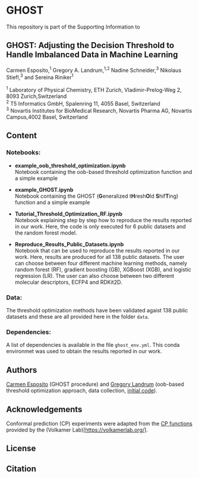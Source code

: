 # GHOST

This repository is part of the Supporting Information to

## GHOST: Adjusting the Decision Threshold to Handle Imbalanced Data in Machine Learning
Carmen Esposito,<sup>1</sup> Gregory A. Landrum,<sup>1,2</sup> Nadine Schneider,<sup>3</sup> Nikolaus Stiefl,<sup>3</sup> and Sereina Riniker<sup>1</sup>

<sup>1</sup> Laboratory of Physical Chemistry, ETH Zurich, Vladimir-Prelog-Weg 2, 8093 Zurich,Switzerland <br />
<sup>2</sup> T5 Informatics GmbH, Spalenring 11, 4055 Basel, Switzerland <br />
<sup>3</sup> Novartis Institutes for BioMedical Research, Novartis Pharma AG, Novartis Campus,4002 Basel, Switzerland <br />

## Content

### Notebooks:

- **example_oob_threshold_optimization.ipynb** <br />
  Notebook containing the oob-based threshold optimization function and a simple example 

- **example_GHOST.ipynb** <br />
  Notebook containing the GHOST (**G**eneralized t**H**resh**O**ld **S**hif**T**ing) function and a simple example 
  
- **Tutorial_Threshold_Optimization_RF.ipynb** <br />
  Notebook explaining step by step how to reproduce the results reported in our work.
  Here, the code is only executed for 6 public datasets and the random forest model.
  
- **Reproduce_Results_Public_Datasets.ipynb** <br />
  Notebook that can be used to reproduce the results reported in our work.
  Here, results are produced for all 138 public datasets. The user can choose between four different machine learning methods, namely random forest (RF), gradient boosting (GB), XGBoost (XGB), and logistic regression (LR). The user can also choose between two different molecular descriptors, ECFP4 and RDKit2D.
  
### Data:
The threshold optimization methods have been validated agaist 138 public datasets and these are all provided here in the folder `data`.

### Dependencies:
A list of dependencies is available in the file `ghost_env.yml`. This conda environmet was used to obtain the results reported in our work.

## Authors
[Carmen Esposito]() (GHOST procedure) and [Gregory Landrum](https://github.com/greglandrum) (oob-based threshold optimization approach, data collection, [initial code](https://github.com/greglandrum/rdkit_blog/blob/master/notebooks/Working%20with%20unbalanced%20data%20part%201.ipynb)).

## Acknowledgements
Conformal prediction (CP) experiments were adapted from the [CP functions](https://github.com/volkamerlab/knowtox_manuscript_SI) provided by the (Volkamer Lab)[https://volkamerlab.org/].  

## License

## Citation



